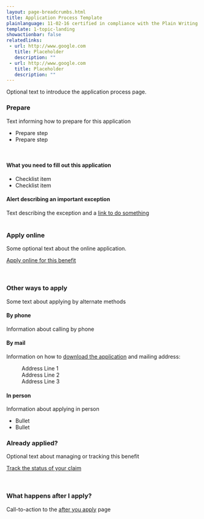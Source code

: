 ```yaml
---
layout: page-breadcrumbs.html
title: Application Process Template
plainlanguage: 11-02-16 certified in compliance with the Plain Writing Act
template: 1-topic-landing
showactionbar: false
relatedlinks:
 - url: http://www.google.com
   title: Placeholder
   description: ""
 - url: http://www.google.com
   title: Placeholder
   description: ""
---
```


Optional text to introduce the application process page.

### Prepare

Text informing how to prepare for this application

- Prepare step
- Prepare step

<div markdown="0"><br></div>

<div class="call-out" markdown="1">

#### What you need to fill out this application

- Checklist item
- Checklist item

</div>

<div class="usa-alert usa-alert-warning usa-content secondary" markdown="0">
<div class="usa-alert-body">
<h4 style="padding:0">Alert describing an important exception</h4>
<p style="margin:0">Text describing the exception and a <a href="http://www.google.com">link to do something</a></p>
</div>
</div>

<div markdown="0"><br></div>

### Apply online

Some optional text about the online application.

<a class="usa-button-primary va-button-primary" href="http://www.google.com">Apply online for this benefit</a>

<div markdown="0"><br></div>

### Other ways to apply

Some text about applying by alternate methods

#### By phone

Information about calling by phone

#### By mail

Information on how to [download the application](http://www.google.com) and mailing address:

<dl class="va-address-block">
<dd>Address Line 1</dd>
<dd>Address Line 2</dd>
<dd>Address Line 3</dd>
</dl>

#### In person

Information about applying in person

- Bullet
- Bullet

### Already applied?

Optional text about managing or tracking this benefit

<a class="usa-button-primary" href="http://www.google.com">Track the status of your claim</a>

<div markdown="0"><br></div>

### What happens after I apply?

Call-to-action to the [after you apply](http://www.google.com) page

<div markdown="0"><br></div>
